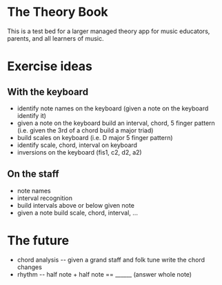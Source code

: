 # The Theory Book

This is a test bed for a larger managed theory app for music educators, parents, and all learners of music.

# Exercise ideas

## With the keyboard

- identify note names on the keyboard (given a note on the keyboard identify it)
- given a note on the keyboard build an interval, chord, 5 finger pattern (i.e. given the 3rd of a chord build a major triad)
- build scales on keyboard (i.e. D major 5 finger pattern)
- identify scale, chord, interval on keyboard
- inversions on the keyboard (fis1, c2, d2, a2)

## On the staff

- note names
- interval recognition
- build intervals above or below given note
- given a note build scale, chord, interval, ...


# The future

- chord analysis -- given a grand staff and folk tune write the chord changes
- rhythm -- half note + half note == ______ (answer whole note)
